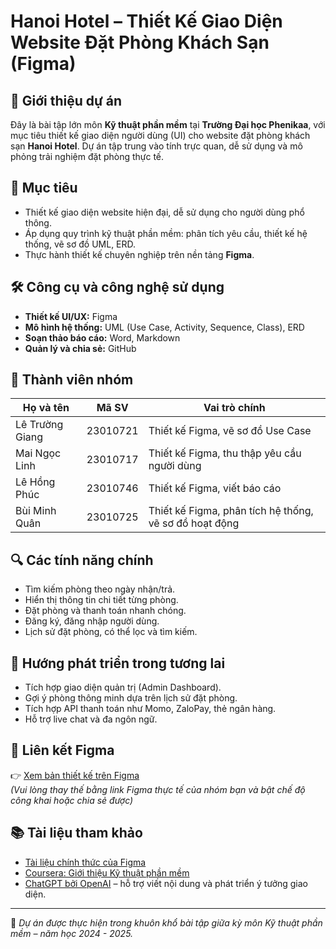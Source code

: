 # Hanoi Hotel – Thiết Kế Giao Diện Website Đặt Phòng Khách Sạn (Figma)

## 📌 Giới thiệu dự án

Đây là bài tập lớn môn **Kỹ thuật phần mềm** tại **Trường Đại học Phenikaa**, với mục tiêu thiết kế giao diện người dùng (UI) cho website đặt phòng khách sạn **Hanoi Hotel**. Dự án tập trung vào tính trực quan, dễ sử dụng và mô phỏng trải nghiệm đặt phòng thực tế.

## 🎯 Mục tiêu

- Thiết kế giao diện website hiện đại, dễ sử dụng cho người dùng phổ thông.
- Áp dụng quy trình kỹ thuật phần mềm: phân tích yêu cầu, thiết kế hệ thống, vẽ sơ đồ UML, ERD.
- Thực hành thiết kế chuyên nghiệp trên nền tảng **Figma**.

## 🛠️ Công cụ và công nghệ sử dụng

- **Thiết kế UI/UX:** Figma  
- **Mô hình hệ thống:** UML (Use Case, Activity, Sequence, Class), ERD  
- **Soạn thảo báo cáo:** Word, Markdown  
- **Quản lý và chia sẻ:** GitHub


## 👥 Thành viên nhóm

| Họ và tên         | Mã SV     | Vai trò chính                                         |
|-------------------|-----------|-------------------------------------------------------|
| Lê Trường Giang   | 23010721  | Thiết kế Figma, vẽ sơ đồ Use Case                     |
| Mai Ngọc Linh     | 23010717  | Thiết kế Figma, thu thập yêu cầu người dùng           |
| Lê Hồng Phúc      | 23010746  | Thiết kế Figma, viết báo cáo|
| Bùi Minh Quân     | 23010725  | Thiết kế Figma, phân tích hệ thống, vẽ sơ đồ hoạt động|

## 🔍 Các tính năng chính

- Tìm kiếm phòng theo ngày nhận/trả.
- Hiển thị thông tin chi tiết từng phòng.
- Đặt phòng và thanh toán nhanh chóng.
- Đăng ký, đăng nhập người dùng.
- Lịch sử đặt phòng, có thể lọc và tìm kiếm.

## 🔮 Hướng phát triển trong tương lai

- Tích hợp giao diện quản trị (Admin Dashboard).
- Gợi ý phòng thông minh dựa trên lịch sử đặt phòng.
- Tích hợp API thanh toán như Momo, ZaloPay, thẻ ngân hàng.
- Hỗ trợ live chat và đa ngôn ngữ.

## 📎 Liên kết Figma

👉 [Xem bản thiết kế trên Figma](https://www.figma.com/resources/)  
*(Vui lòng thay thế bằng link Figma thực tế của nhóm bạn và bật chế độ công khai hoặc chia sẻ được)*

## 📚 Tài liệu tham khảo

- [Tài liệu chính thức của Figma](https://www.figma.com/resources/)
- [Coursera: Giới thiệu Kỹ thuật phần mềm](https://www.coursera.org/learn/introduction-to-software-engineering/home/welcome)
- [ChatGPT bởi OpenAI](https://chat.openai.com) – hỗ trợ viết nội dung và phát triển ý tưởng giao diện.

---

📝 *Dự án được thực hiện trong khuôn khổ bài tập giữa kỳ môn Kỹ thuật phần mềm – năm học 2024 - 2025.*
